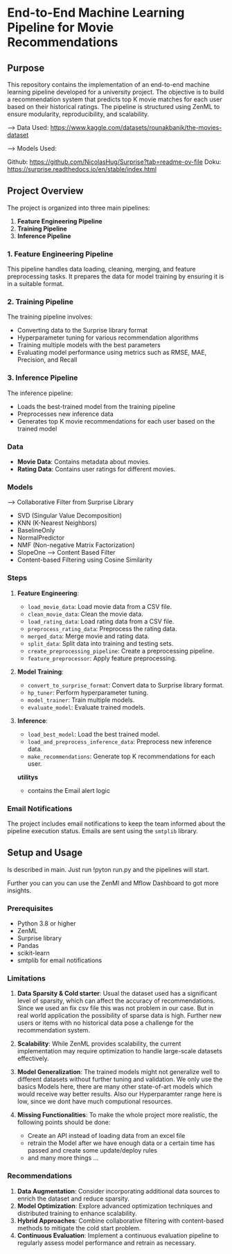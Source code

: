 # End-to-End Machine Learning Pipeline for Movie Recommendations

## Purpose
This repository contains the implementation of an end-to-end machine learning pipeline developed for a university project. The objective is to build a recommendation system that predicts top K movie matches for each user based on their historical ratings. The pipeline is structured using ZenML to ensure modularity, reproducibility, and scalability.

--> Data Used: https://www.kaggle.com/datasets/rounakbanik/the-movies-dataset


--> Models Used: 

  Github:  https://github.com/NicolasHug/Surprise?tab=readme-ov-file
  Doku:    https://surprise.readthedocs.io/en/stable/index.html


## Project Overview
The project is organized into three main pipelines:

1. **Feature Engineering Pipeline**
2. **Training Pipeline**
3. **Inference Pipeline**

### 1. Feature Engineering Pipeline
This pipeline handles data loading, cleaning, merging, and feature preprocessing tasks. It prepares the data for model training by ensuring it is in a suitable format.

### 2. Training Pipeline
The training pipeline involves:
- Converting data to the Surprise library format
- Hyperparameter tuning for various recommendation algorithms
- Training multiple models with the best parameters
- Evaluating model performance using metrics such as RMSE, MAE, Precision, and Recall

### 3. Inference Pipeline
The inference pipeline:
- Loads the best-trained model from the training pipeline
- Preprocesses new inference data
- Generates top K movie recommendations for each user based on the trained model


### Data

- **Movie Data**: Contains metadata about movies.
- **Rating Data**: Contains user ratings for different movies.


### Models

--> Collaborative Filter from Surprise Library
- SVD (Singular Value Decomposition)
- KNN (K-Nearest Neighbors)
- BaselineOnly
- NormalPredictor
- NMF (Non-negative Matrix Factorization)
- SlopeOne
--> Content Based Filter
- Content-based Filtering using Cosine Similarity

### Steps


1. **Feature Engineering**:
   - `load_movie_data`: Load movie data from a CSV file.
   - `clean_movie_data`: Clean the movie data.
   - `load_rating_data`: Load rating data from a CSV file.
   - `preprocess_rating_data`: Preprocess the rating data.
   - `merged_data`: Merge movie and rating data.
   - `split_data`: Split data into training and testing sets.
   - `create_preprocessing_pipeline`: Create a preprocessing pipeline.
   - `feature_preprocessor`: Apply feature preprocessing.

2. **Model Training**:
   - `convert_to_surprise_format`: Convert data to Surprise library format.
   - `hp_tuner`: Perform hyperparameter tuning.
   - `model_trainer`: Train multiple models.
   - `evaluate_model`: Evaluate trained models.

3. **Inference**:
   - `load_best_model`: Load the best trained model.
   - `load_and_preprocess_inference_data`: Preprocess new inference data.
   - `make_recommendations`: Generate top K recommendations for each user.

   **utilitys**
   - contains the Email alert logic

### Email Notifications

The project includes email notifications to keep the team informed about the pipeline execution status. Emails are sent using the `smtplib` library.

## Setup and Usage

Is described in main. Just run !pyton run.py and the pipelines will start. 

Further you can you can use the ZenMl and Mflow Dashboard to got more insights. 



### Prerequisites

- Python 3.8 or higher
- ZenML
- Surprise library
- Pandas
- scikit-learn
- smtplib for email notifications

### Limitations
1. **Data Sparsity & Cold starter**: Usual the dataset used has a significant level of sparsity, which can affect the accuracy of recommendations. Since we used an fix csv file this was not problem in our case. But in real world application the possibility of sparse data is high. Further new users or items with no historical data pose a challenge for the recommendation system.
2. **Scalability**: While ZenML provides scalability, the current implementation may require optimization to handle large-scale datasets effectively.
3. **Model Generalization**: The trained models might not generalize well to different datasets without further tuning and validation. We only use the basics Models here, there are many other state-of-art models which would receive way better results. Also our Hyperparamter range here is low, since we dont have much computional resources.

4. **Missing Functionalities**: To make the whole project more realistic, the following points should be done:

    - Create an API instead of loading data from an excel file
    - retrain the Model after we have enough data or a certain time has passed and create some update/deploy rules
    - and many more things
    ...


### Recommendations
1. **Data Augmentation**: Consider incorporating additional data sources to enrich the dataset and reduce sparsity.
2. **Model Optimization**: Explore advanced optimization techniques and distributed training to enhance scalability.
3. **Hybrid Approaches**: Combine collaborative filtering with content-based methods to mitigate the cold start problem.
4. **Continuous Evaluation**: Implement a continuous evaluation pipeline to regularly assess model performance and retrain as necessary.
